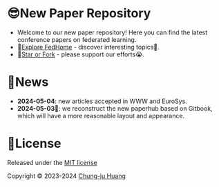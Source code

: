 # 😎New Paper Repository

- Welcome to our new paper repository! Here you can find the latest conference papers on federated learning.
- 🔗[Explore FedHome](https://charlesjourney.gitbook.io/fedhome/) - discover interesting topics🤗.
- 🌟[Star or Fork](https://github.com/Chung-ju/Federated-learning-papers) - please support our efforts😭.

# 📢News

- **2024-05-04**: new articles accepted in WWW and EuroSys.
- **2024-05-03**👏: we reconstruct the new paperhub based on Gitbook, which will have a more reasonable layout and appearance.


# 📜License

Released under the [MIT license](https://opensource.org/license/mit)

Copyright © 2023-2024 [Chung-ju Huang](https://github.com/Chung-ju)